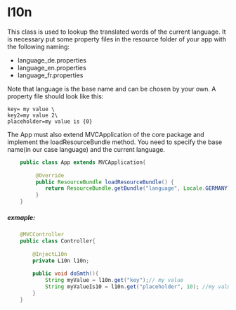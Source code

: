 # l10n
This class is used to lookup the translated words of the current language.
It is necessary put some property files in the resource folder of your app with the following naming:

 - language_de.properties
 - language_en.properties
 - language_fr.properties
 
 Note that language is the base name and can be chosen by your own. A property file should look like this:
 ```properties
 key= my value \
 key2=my value 2\
 placeholder=my value is {0}
```
 
 The App must also extend MVCApplication of the core package and implement the loadResourceBundle method. 
 You need to specify the base name(in our case language) and the current language.
```java
    public class App extends MVCApplication{
        
         @Override
         public ResourceBundle loadResourceBundle() {
            return ResourceBundle.getBundle("language", Locale.GERMANY);
         }
    }
```
 
##### exmaple:

```java
    @MVCController
    public class Controller{
    
        @InjectL10n
        private L10n l10n;
        
        public void doSmth(){
            String myValue = l10n.get("key");// my value
            String myValueIs10 = l10n.get("placeholder", 10); //my value is 10
        }
    }
```